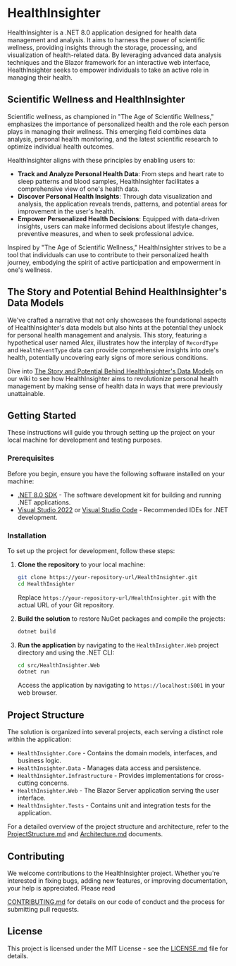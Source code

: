 # HealthInsighter

HealthInsighter is a .NET 8.0 application designed for health data management and analysis. It aims to harness the power of scientific wellness, providing insights through the storage, processing, and visualization of health-related data. By leveraging advanced data analysis techniques and the Blazor framework for an interactive web interface, HealthInsighter seeks to empower individuals to take an active role in managing their health.

## Scientific Wellness and HealthInsighter

Scientific wellness, as championed in "The Age of Scientific Wellness," emphasizes the importance of personalized health and the role each person plays in managing their wellness. This emerging field combines data analysis, personal health monitoring, and the latest scientific research to optimize individual health outcomes.

HealthInsighter aligns with these principles by enabling users to:
- **Track and Analyze Personal Health Data**: From steps and heart rate to sleep patterns and blood samples, HealthInsighter facilitates a comprehensive view of one's health data.
- **Discover Personal Health Insights**: Through data visualization and analysis, the application reveals trends, patterns, and potential areas for improvement in the user's health.
- **Empower Personalized Health Decisions**: Equipped with data-driven insights, users can make informed decisions about lifestyle changes, preventive measures, and when to seek professional advice.

Inspired by "The Age of Scientific Wellness," HealthInsighter strives to be a tool that individuals can use to contribute to their personalized health journey, embodying the spirit of active participation and empowerment in one's wellness.

## The Story and Potential Behind HealthInsighter's Data Models

We've crafted a narrative that not only showcases the foundational aspects of HealthInsighter's data models but also hints at the potential they unlock for personal health management and analysis. This story, featuring a hypothetical user named Alex, illustrates how the interplay of `RecordType` and `HealthEventType` data can provide comprehensive insights into one's health, potentially uncovering early signs of more serious conditions.

Dive into [The Story and Potential Behind HealthInsighter's Data Models](https://github.com/litholight/HealthInsighter/wiki/The-Story-and-Potential-Behind-HealthInsighter's-Data-Models) on our wiki to see how HealthInsighter aims to revolutionize personal health management by making sense of health data in ways that were previously unattainable.

## Getting Started

These instructions will guide you through setting up the project on your local machine for development and testing purposes.

### Prerequisites

Before you begin, ensure you have the following software installed on your machine:

- [.NET 8.0 SDK](https://dotnet.microsoft.com/download/dotnet/8.0) - The software development kit for building and running .NET applications.
- [Visual Studio 2022](https://visualstudio.microsoft.com/vs/) or [Visual Studio Code](https://code.visualstudio.com/Download) - Recommended IDEs for .NET development.

### Installation

To set up the project for development, follow these steps:

1. **Clone the repository** to your local machine:

   ```bash
   git clone https://your-repository-url/HealthInsighter.git
   cd HealthInsighter
   ```

   Replace `https://your-repository-url/HealthInsighter.git` with the actual URL of your Git repository.

2. **Build the solution** to restore NuGet packages and compile the projects:

   ```bash
   dotnet build
   ```

3. **Run the application** by navigating to the `HealthInsighter.Web` project directory and using the .NET CLI:

   ```bash
   cd src/HealthInsighter.Web
   dotnet run
   ```

   Access the application by navigating to `https://localhost:5001` in your web browser.

## Project Structure

The solution is organized into several projects, each serving a distinct role within the application:

- `HealthInsighter.Core` - Contains the domain models, interfaces, and business logic.
- `HealthInsighter.Data` - Manages data access and persistence.
- `HealthInsighter.Infrastructure` - Provides implementations for cross-cutting concerns.
- `HealthInsighter.Web` - The Blazor Server application serving the user interface.
- `HealthInsighter.Tests` - Contains unit and integration tests for the application.

For a detailed overview of the project structure and architecture, refer to the [ProjectStructure.md](docs/ProjectStructure.md) and [Architecture.md](docs/Architecture.md) documents.

## Contributing

We welcome contributions to the HealthInsighter project. Whether you're interested in fixing bugs, adding new features, or improving documentation, your help is appreciated. Please read

[CONTRIBUTING.md](CONTRIBUTING.md) for details on our code of conduct and the process for submitting pull requests.

## License

This project is licensed under the MIT License - see the [LICENSE.md](LICENSE.md) file for details.